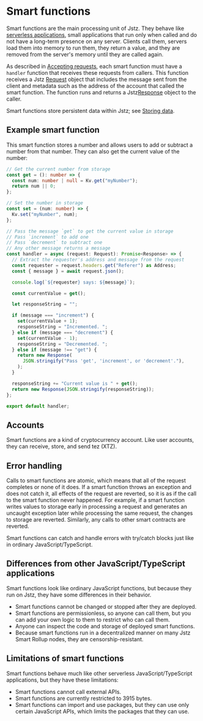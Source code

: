 # Smart functions

Smart functions are the main processing unit of Jstz.
They behave like [serverless applications](https://en.wikipedia.org/wiki/Serverless_computing), small applications that run only when called and do not have a long-term presence on any server.
Clients call them, servers load them into memory to run them, they return a value, and they are removed from the server's memory until they are called again.

As described in [Accepting requests](/functions/requests), each smart function must have a `handler` function that receives these requests from callers.
This function receives a Jstz [Request](/api/request) object that includes the message sent from the client and metadata such as the address of the account that called the smart function.
The function runs and returns a Jstz[Response](/api/response) object to the caller.

Smart functions store persistent data within Jstz; see [Storing data](/functions/data_storage).

## Example smart function

This smart function stores a number and allows users to add or subtract a number from that number.
They can also get the current value of the number:

```typescript
// Get the current number from storage
const get = (): number => {
  const num: number | null = Kv.get("myNumber");
  return num || 0;
};

// Set the number in storage
const set = (num: number) => {
  Kv.set("myNumber", num);
};

// Pass the message `get` to get the current value in storage
// Pass `increment` to add one
// Pass `decrement` to subtract one
// Any other message returns a message
const handler = async (request: Request): Promise<Response> => {
  // Extract the requester's address and message from the request
  const requester = request.headers.get("Referer") as Address;
  const { message } = await request.json();

  console.log(`${requester} says: ${message}`);

  const currentValue = get();

  let responseString = "";

  if (message === "increment") {
    set(currentValue + 1);
    responseString = "Incremented. ";
  } else if (message === "decrement") {
    set(currentValue - 1);
    responseString = "Decremented. ";
  } else if (message !== "get") {
    return new Response(
      JSON.stringify("Pass 'get', 'increment', or 'decrement'."),
    );
  }

  responseString += "Current value is " + get();
  return new Response(JSON.stringify(responseString));
};

export default handler;
```

## Accounts

Smart functions are a kind of cryptocurrency account.
Like user accounts, they can receive, store, and send tez (XTZ).

## Error handling

Calls to smart functions are atomic, which means that all of the request completes or none of it does.
If a smart function throws an exception and does not catch it, all effects of the request are reverted, so it is as if the call to the smart function never happened.
For example, if a smart function writes values to storage early in processing a request and generates an uncaught exception later while processing the same request, the changes to storage are reverted.
Similarly, any calls to other smart contracts are reverted.

Smart functions can catch and handle errors with try/catch blocks just like in ordinary JavaScript/TypeScript.

## Differences from other JavaScript/TypeScript applications

Smart functions look like ordinary JavaScript functions, but because they run on Jstz, they have some differences in their behavior.

- Smart functions cannot be changed or stopped after they are deployed.
- Smart functions are permissionless, so anyone can call them, but you can add your own logic to them to restrict who can call them.
- Anyone can inspect the code and storage of deployed smart functions.
- Because smart functions run in a decentralized manner on many Jstz Smart Rollup nodes, they are censorship-resistant.

## Limitations of smart functions

Smart functions behave much like other serverless JavaScript/TypeScript applications, but they have these limitations:

- Smart functions cannot call external APIs.
- Smart functions are currently restricted to 3915 bytes.
- Smart functions can import and use packages, but they can use only certain JavaScript APIs, which limits the packages that they can use.
<!-- https://huancheng-trili.github.io/jstz-api-coverage/ -->
